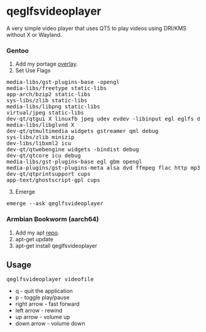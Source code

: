 # qeglfsvideoplayer

A very simple video player that uses QT5 to play videos using DRI/KMS without X or Wayland.

### Gentoo

1. Add my portage [overlay](https://wiki.adrenlinerush.net/doku.php?id=gentoo_portage_overlay).
2. Set Use Flags 
<pre>
media-libs/gst-plugins-base -opengl
media-libs/freetype static-libs
app-arch/bzip2 static-libs
sys-libs/zlib static-libs
media-libs/libpng static-libs
virtual/jpeg static-libs
dev-qt/qtgui X linuxfb jpeg udev evdev -libinput egl eglfs debug
media-libs/libglvnd X
dev-qt/qtmultimedia widgets gstreamer qml debug
sys-libs/zlib minizip
dev-libs/libxml2 icu
dev-qt/qtwebengine widgets -bindist debug
dev-qt/qtcore icu debug
media-libs/gst-plugins-base egl gbm opengl
media-plugins/gst-plugins-meta alsa dvd ffmpeg flac http mp3 mpeg ogg vorbis
dev-qt/qtprintsupport cups
app-text/ghostscript-gpl cups
</pre>
3. Emerge
<pre>
emerge --ask qeglfsvideoplayer
</pre>

### Armbian Bookworm (aarch64)


1. Add my apt [repo](https://wiki.adrenlinerush.net/doku.php?id=armbian_bookworm_aarch64_-_custom_packages).
2. apt-get update
3. apt-get install qeglfsvideoplayer

## Usage

<pre>
qeglfsvideoplayer videofile
</pre>

* q - quit the application
* p - toggle play/pause
* right arrow - fast forward
* left arrow - rewind
* up arrow - volume up
* down arrow - volume down



